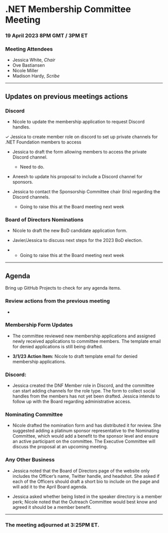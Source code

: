 # .NET Membership Committee Meeting

### 19 April 2023 8PM GMT / 3PM ET 

### Meeting Attendees

* Jessica White, *Chair*
* Ove Bastiansen
* Nicole Miller
* Madison Hardy, *Scribe*

---

## Updates on previous meetings actions

### Discord
* Nicole to update the membership application to request Discord handles.

✓ Jessica to create member role on discord to set up private channels for .NET Foundation members to access

* Jessica to draft the form allowing members to access the private Discord channel.
  * Need to do.

* Aneesh to update his proposal to include a Discord channel for sponsors.

* Jessica to contact the Sponsorship Committee chair (Iris) regarding the Discord channels.
  * Going to raise this at the Board meeting next week 

### Board of Directors Nominations
* Nicole to draft the new BoD candidate application form.

* Javier/Jessica to discuss next steps for the 2023 BoD election.
*   * Going to raise this at the Board meeting next week 

---

## Agenda

Bring up GitHub Projects to check for any agenda items.

### **Review actions from the previous meeting**
- 

### **Membership Form Updates**

* The committee reviewed new membership applications and assigned newly received applications to committee members. The template email for denied applications is still being drafted.

* **3/1/23 Action Item:** Nicole to draft template email for denied membership applications.

### **Discord:**

* Jessica created the DNF Member role in Discord, and the committee can start adding channels for the role type. The form to collect social handles from the members has not yet been drafted. Jessica intends to follow up with the Board regarding administrative access.

### **Nominating Committee**

* Nicole drafted the nomination form and has distributed it for review. She suggested adding a platinum sponsor representative to the Nominating Committee, which would add a benefit to the sponsor level and ensure an active participant on the committee. The Executive Committee will discuss the proposal at an upcoming meeting.

### **Any Other Business** 

*  Jessica noted that the Board of Directors page of the website only includes the Officer’s name, Twitter handle, and headshot. She asked if each of the Officers should draft a short bio to include on the page and will add it to the April Board agenda.

* Jessica asked whether being listed in the speaker directory is a member perk; Nicole noted that the Outreach Committee would best know and agreed it should be a member benefit.

---

### The meeting adjourned at 3:25PM ET.
